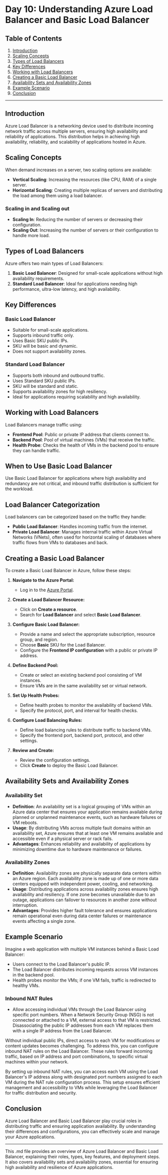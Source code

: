# Day 10: Understanding Azure Load Balancer and Basic Load Balancer

## Table of Contents
1. [Introduction](#introduction)
2. [Scaling Concepts](#scaling-concepts)
3. [Types of Load Balancers](#types-of-load-balancers)
4. [Key Differences](#key-differences)
5. [Working with Load Balancers](#working-with-load-balancers)
6. [Creating a Basic Load Balancer](#creating-a-basic-load-balancer)
7. [Availability Sets and Availability Zones](#availability-sets-and-availability-zones)
8. [Example Scenario](#example-scenario)
9. [Conclusion](#conclusion)

---

## Introduction
Azure Load Balancer is a networking device used to distribute incoming network traffic across multiple servers, ensuring high availability and reliability of applications. This distribution helps in achieving high availability, reliability, and scalability of applications hosted in Azure.

## Scaling Concepts
When demand increases on a server, two scaling options are available:
- **Vertical Scaling**: Increasing the resources (like CPU, RAM) of a single server.
- **Horizontal Scaling**: Creating multiple replicas of servers and distributing the load among them using a load balancer.

### Scaling in and Scaling out
- **Scaling In**: Reducing the number of servers or decreasing their configuration.
- **Scaling Out**: Increasing the number of servers or their configuration to handle more load.

## Types of Load Balancers
Azure offers two main types of Load Balancers:
1. **Basic Load Balancer**: Designed for small-scale applications without high availability requirements.
2. **Standard Load Balancer**: Ideal for applications needing high performance, ultra-low latency, and high availability.

## Key Differences
### Basic Load Balancer
- Suitable for small-scale applications.
- Supports inbound traffic only.
- Uses Basic SKU public IPs.
- SKU will be basic and dynamic.
- Does not support availability zones.

### Standard Load Balancer
- Supports both inbound and outbound traffic.
- Uses Standard SKU public IPs.
- SKU will be standard and static.
- Supports availability zones for high resiliency.
- Ideal for applications requiring scalability and high availability.

## Working with Load Balancers
Load Balancers manage traffic using:
- **Frontend Pool**: Public or private IP address that clients connect to.
- **Backend Pool**: Pool of virtual machines (VMs) that receive the traffic.
- **Health Probe**: Checks the health of VMs in the backend pool to ensure they can handle traffic.

## When to Use Basic Load Balancer
Use Basic Load Balancer for applications where high availability and redundancy are not critical, and inbound traffic distribution is sufficient for the workload.

## Load Balancer Categorization
Load balancers can be categorized based on the traffic they handle:

- **Public Load Balancer**: Handles incoming traffic from the internet.
- **Private Load Balancer**: Manages internal traffic within Azure Virtual Networks (VNets), often used for horizontal scaling of databases where traffic flows from VMs to databases and back.

## Creating a Basic Load Balancer
To create a Basic Load Balancer in Azure, follow these steps:

1. **Navigate to the Azure Portal:**
   - Log in to the [Azure Portal](https://portal.azure.com).

2. **Create a Load Balancer Resource:**
   - Click on **Create a resource**.
   - Search for **Load Balancer** and select **Basic Load Balancer**.

3. **Configure Basic Load Balancer:**
   - Provide a name and select the appropriate subscription, resource group, and region.
   - Choose **Basic** SKU for the Load Balancer.
   - Configure the **Frontend IP configuration** with a public or private IP address.

4. **Define Backend Pool:**
   - Create or select an existing backend pool consisting of VM instances.
   - Ensure VMs are in the same availability set or virtual network.

5. **Set Up Health Probes:**
   - Define health probes to monitor the availability of backend VMs.
   - Specify the protocol, port, and interval for health checks.

6. **Configure Load Balancing Rules:**
   - Define load balancing rules to distribute traffic to backend VMs.
   - Specify the frontend port, backend port, protocol, and other settings.

7. **Review and Create:**
   - Review the configuration settings.
   - Click **Create** to deploy the Basic Load Balancer.

## Availability Sets and Availability Zones
### Availability Set
- **Definition**: An availability set is a logical grouping of VMs within an Azure data center that ensures your application remains available during planned or unplanned maintenance events, such as hardware failures or VM reboots.
- **Usage**: By distributing VMs across multiple fault domains within an availability set, Azure ensures that at least one VM remains available and accessible even if a physical server or rack fails.
- **Advantages**: Enhances reliability and availability of applications by minimizing downtime due to hardware maintenance or failures.

### Availability Zones
- **Definition**: Availability zones are physically separate data centers within an Azure region. Each availability zone is made up of one or more data centers equipped with independent power, cooling, and networking.
- **Usage**: Distributing applications across availability zones ensures high availability and resiliency. If one zone becomes unavailable due to an outage, applications can failover to resources in another zone without interruption.
- **Advantages**: Provides higher fault tolerance and ensures applications remain operational even during data center failures or maintenance events affecting a single zone.

## Example Scenario
Imagine a web application with multiple VM instances behind a Basic Load Balancer:
- Users connect to the Load Balancer's public IP.
- The Load Balancer distributes incoming requests across VM instances in the backend pool.
- Health probes monitor the VMs; if one VM fails, traffic is redirected to healthy VMs.

### Inbound NAT Rules
- Allow accessing individual VMs through the Load Balancer using specific port numbers.
When a Network Security Group (NSG) is not connected or attached to a VM, external access to that VM is restricted. Disassociating the public IP addresses from each VM replaces them with a single IP address from the Load Balancer.

Without individual public IPs, direct access to each VM for modifications or content updates becomes challenging. To address this, you can configure inbound NAT rules on the Load Balancer. These rules forward incoming traffic, based on IP address and port combinations, to specific virtual machines within your network.

By setting up inbound NAT rules, you can access each VM using the Load Balancer's IP address along with designated port numbers assigned to each VM during the NAT rule configuration process. This setup ensures efficient management and accessibility to VMs while leveraging the Load Balancer for traffic distribution and security.

## Conclusion
Azure Load Balancer and Basic Load Balancer play crucial roles in distributing traffic and ensuring application availability. By understanding their differences and configurations, you can effectively scale and manage your Azure applications.

---

This .md file provides an overview of Azure Load Balancer and Basic Load Balancer, explaining their roles, types, key features, and deployment steps. It also covers availability sets and availability zones, essential for ensuring high availability and resilience of Azure applications.
